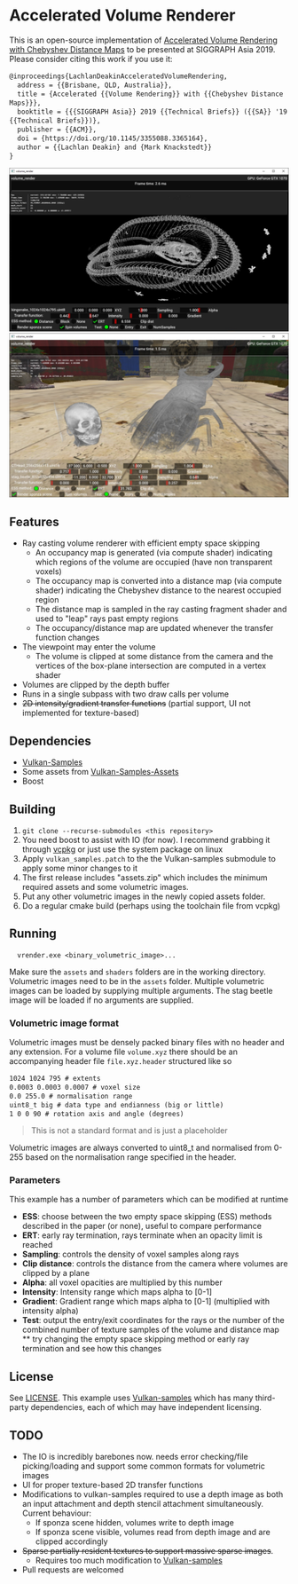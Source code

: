 # Accelerated Volume Renderer
This is an open-source implementation of [Accelerated Volume Rendering with Chebyshev Distance Maps]() to be presented at SIGGRAPH Asia 2019.
Please consider citing this work if you use it:
```
@inproceedings{LachlanDeakinAcceleratedVolumeRendering,
  address = {{Brisbane, QLD, Australia}},
  title = {Accelerated {{Volume Rendering}} with {{Chebyshev Distance Maps}}},
  booktitle = {{{SIGGRAPH Asia}} 2019 {{Technical Briefs}} ({{SA}} '19 {{Technical Briefs}})},
  publisher = {{ACM}},
  doi = {https://doi.org/10.1145/3355088.3365164},
  author = {{Lachlan Deakin} and {Mark Knackstedt}}
}
```

![image_snake](docs/image.jpg) ![image_beetle](docs/image2.jpg)

## Features
* Ray casting volume renderer with efficient empty space skipping
  * An occupancy map is generated (via compute shader) indicating which regions of the volume are occupied (have non transparent voxels)
  * The occupancy map is converted into a distance map (via compute shader) indicating the Chebyshev distance to the nearest occupied region
  * The distance map is sampled in the ray casting fragment shader and used to "leap" rays past empty regions
  * The occupancy/distance map are updated whenever the transfer function changes
* The viewpoint may enter the volume
  * The volume is clipped at some distance from the camera and the vertices of the box-plane intersection are computed in a vertex shader
* Volumes are clipped by the depth buffer
* Runs in a single subpass with two draw calls per volume
* ~~2D intensity/gradient transfer functions~~ (partial support, UI not implemented for texture-based)

## Dependencies
* [Vulkan-Samples](https://github.com/KhronosGroup/Vulkan-Samples)
* Some assets from [Vulkan-Samples-Assets](https://github.com/KhronosGroup/Vulkan-Samples-Assets)
* Boost

## Building
1. `git clone --recurse-submodules <this repository>`
1. You need boost to assist with IO (for now). I recommend grabbing it through [vcpkg](https://github.com/microsoft/vcpkg) or just use the system package on linux
1. Apply `vulkan_samples.patch` to the the Vulkan-samples submodule to apply some minor changes to it
1. The first release includes "assets.zip" which includes the minimum required assets and some volumetric images.
1. Put any other volumetric images in the newly copied assets folder.
1. Do a regular cmake build (perhaps using the toolchain file from vcpkg)

## Running
```usage
  vrender.exe <binary_volumetric_image>...
```
Make sure the `assets` and `shaders` folders are in the working directory.
Volumetric images need to be in the `assets` folder.
Multiple volumetric images can be loaded by supplying multiple arguments.
The stag beetle image will be loaded if no arguments are supplied.

### Volumetric image format
Volumetric images must be densely packed binary files with no header and any extension.
For a volume file `volume.xyz` there should be an accompanying header file `file.xyz.header` structured like so
```
1024 1024 795 # extents
0.0003 0.0003 0.0007 # voxel size
0.0 255.0 # normalisation range
uint8_t big # data type and endianness (big or little)
1 0 0 90 # rotation axis and angle (degrees)
```
 > This is not a standard format and is just a placeholder

Volumetric images are always converted to uint8_t and normalised from 0-255 based on the normalisation range specified in the header.

### Parameters
This example has a number of parameters which can be modified at runtime
* **ESS**: choose between the two empty space skipping (ESS) methods described in the paper (or none), useful to compare performance
* **ERT**: early ray termination, rays terminate when an opacity limit is reached
* **Sampling**: controls the density of voxel samples along rays
* **Clip distance**: controls the distance from the camera where volumes are clipped by a plane
* **Alpha**: all voxel opacities are multiplied by this number
* **Intensity**: Intensity range which maps alpha to [0-1]
* **Gradient**: Gradient range which maps alpha to [0-1] (multiplied with intensity alpha)
* **Test**: output the entry/exit coordinates for the rays or the number of the combined number of texture samples of the volume and distance map
  ** try changing the empty space skipping method or early ray termination and see how this changes

## License
See [LICENSE](LICENSE).
This example uses [Vulkan-samples](https://github.com/KhronosGroup/Vulkan-Samples) which has many third-party dependencies, each of which may have independent licensing.

## TODO
* The IO is incredibly barebones now. needs error checking/file picking/loading and support some common formats for volumetric images
* UI for proper texture-based 2D transfer functions
* Modifications to vulkan-samples required to use a depth image as both an input attachment and depth stencil attachment simultaneously. Current behaviour:
  * If sponza scene hidden, volumes write to depth image
  * If sponza scene visible, volumes read from depth image and are clipped accordingly
* ~~Sparse partially resident textures to support massive sparse images~~.
  * Requires too much modification to [Vulkan-samples](https://github.com/KhronosGroup/Vulkan-Samples)
* Pull requests are welcomed